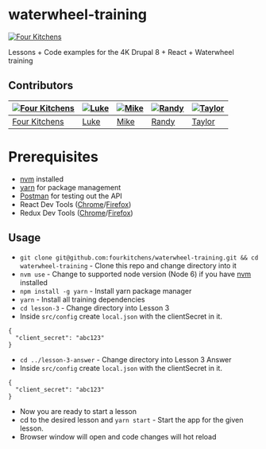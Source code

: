 # waterwheel-training

[![Four Kitchens](https://img.shields.io/badge/4K-Four%20Kitchens-35AA4E.svg?style=flat-square)](https://fourkitchens.com/)

Lessons + Code examples for the 4K Drupal 8 + React + Waterwheel training

## Contributors

[![Four Kitchens](https://avatars.githubusercontent.com/u/348885?s=130)](https://github.com/fourkitchens) | [![Luke](https://avatars.githubusercontent.com/u/1127238?s=130)](https://github.com/infiniteluke) | [![Mike](https://avatars.githubusercontent.com/u/251658?s=130)](https://github.com/mirzu) | [![Randy](https://avatars.githubusercontent.com/u/409903?s=130)](https://github.com/amazingrando) | [![Taylor](https://avatars.githubusercontent.com/u/1486573?s=130)](https://github.com/tsmith512)
--- | --- | --- | --- | ---
[Four Kitchens](https://github.com/fourkitchens) | [Luke](https://github.com/infiniteluke) | [Mike](https://github.com/mirzu) | [Randy](https://github.com/amazingrando) | [Taylor](https://github.com/tsmith512)
# Prerequisites
* [nvm](https://github.com/creationix/nvm) installed
* [yarn](https://yarnpkg.com) for package management
* [Postman](https://www.getpostman.com) for testing out the API
* React Dev Tools ([Chrome](https://chrome.google.com/webstore/detail/react-developer-tools/fmkadmapgofadopljbjfkapdkoienihi?hl=en)/[Firefox](https://addons.mozilla.org/en-US/firefox/addon/react-devtools/))
* Redux Dev Tools ([Chrome](https://chrome.google.com/webstore/detail/redux-devtools/lmhkpmbekcpmknklioeibfkpmmfibljd)/[Firefox](https://addons.mozilla.org/en-US/firefox/addon/remotedev/?src=ss))

## Usage
- `git clone git@github.com:fourkitchens/waterwheel-training.git && cd waterwheel-training` - Clone this repo and change directory into it
- `nvm use` - Change to supported node version (Node 6) if you have [nvm](https://github.com/creationix/nvm) installed
- `npm install -g yarn` - Install yarn package manager
- `yarn` - Install all training dependencies
- `cd lesson-3` - Change directory into Lesson 3
- Inside `src/config` create `local.json` with the clientSecret in it.
```
{
  "client_secret": "abc123"
}
```
- `cd ../lesson-3-answer` - Change directory into Lesson 3 Answer
- Inside `src/config` create `local.json` with the clientSecret in it.
```
{
  "client_secret": "abc123"
}
```
- Now you are ready to start a lesson
- cd to the desired lesson and `yarn start` - Start the app for the given lesson.
- Browser window will open and code changes will hot reload
